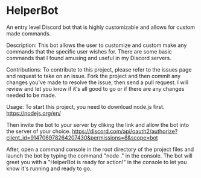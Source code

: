# HelperBot
 An entry level Discord bot that is highly customizable and allows for custom made commands.

Description:
This bot allows the user to customize and custom make any commands that the specific user wishes for. 
There are some basic commands that I found amusing and useful in my Discord servers. 


Contributions:
To contribute to this project, please refer to the issues page and request to take on an issue. Fork the project and then commit any changes you've made
to resolve the issue, then send a pull request. I will review and let you know if it's all good to go or if there are any changes needed to be made.

Usage:
To start this project, you need to download node.js first. 
https://nodejs.org/en/

Then invite the bot to your server by cliking the link and allow the bot into the server of your choice.
https://discord.com/api/oauth2/authorize?client_id=914706978264207430&permissions=8&scope=bot

After, open a command console in the root directory of the project files and launch the bot by typing the command "node ." in the console. 
The bot will greet you with a "HelperBot is ready for action!" in the console to let you know it's running and ready to go. 
